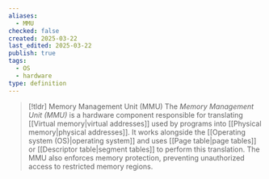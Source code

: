 ```yaml
---
aliases:
  - MMU
checked: false
created: 2025-03-22
last_edited: 2025-03-22
publish: true
tags:
  - OS
  - hardware
type: definition
---
```

>[!tldr] Memory Management Unit (MMU)
>The _Memory Management Unit (MMU)_ is a hardware component responsible for translating [[Virtual memory|virtual addresses]] used by programs into [[Physical memory|physical addresses]]. It works alongside the [[Operating system (OS)|operating system]] and uses [[Page table|page tables]] or [[Descriptor table|segment tables]] to perform this translation. The MMU also enforces memory protection, preventing unauthorized access to restricted memory regions.
